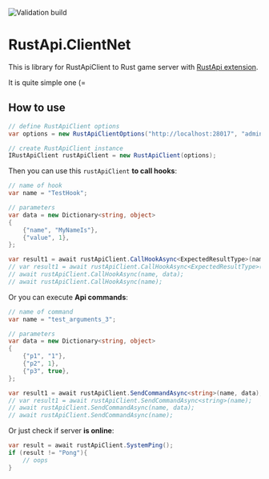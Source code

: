 ![Validation build](https://github.com/NickRimmer/RustApi.ClientNet/workflows/Validation%20build/badge.svg?branch=master)

# RustApi.ClientNet
This is library for RustApiClient to Rust game server with [RustApi extension](https://github.com/NickRimmer/RustApi).

It is quite simple one (=

## How to use
```C#
// define RustApiClient options
var options = new RustApiClientOptions("http://localhost:28017", "admin", "secret1");

// create RustApiClient instance
IRustApiClient rustApiClient = new RustApiClient(options);
```

Then you can use this `rustApiClient` **to call hooks**:

```C#
// name of hook
var name = "TestHook";

// parameters
var data = new Dictionary<string, object>
{
    {"name", "MyNameIs"},
    {"value", 1},
};

var result1 = await rustApiClient.CallHookAsync<ExpectedResultType>(name, data);
// var result1 = await rustApiClient.CallHookAsync<ExpectedResultType>(name);
// await rustApiClient.CallHookAsync(name, data);
// await rustApiClient.CallHookAsync(name);
```

Or you can execute **Api commands**:
```C#
// name of command
var name = "test_arguments_3";

// parameters
var data = new Dictionary<string, object>
{
    {"p1", "1"},
    {"p2", 1},
    {"p3", true},
};

var result1 = await rustApiClient.SendCommandAsync<string>(name, data);
// var result1 = await rustApiClient.SendCommandAsync<string>(name);
// await rustApiClient.SendCommandAsync(name, data);
// await rustApiClient.SendCommandAsync(name);
```

Or just check if server **is online**:
```C#
var result = await rustApiClient.SystemPing();
if (result != "Pong"){
    // oops
}
```
